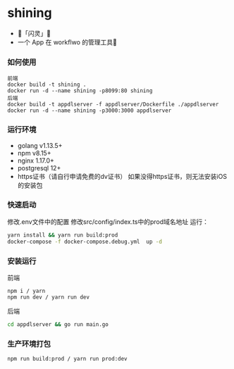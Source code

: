 # shining
- 🌟「闪灵」🌟
- 一个 App 在 workflwo 的管理工具🚀

### 如何使用 
```bush
前端
docker build -t shining .
docker run -d --name shining -p8099:80 shining
后端
docker build -t appdlserver -f appdlserver/Dockerfile ./appdlserver
docker run -d --name shining -p3000:3000 appdlserver
```  

### 运行环境
* golang v1.13.5+
* npm v8.15+
* nginx 1.17.0+
* postgresql 12+
* https证书（请自行申请免费的dv证书）
如果没得https证书，则无法安装iOS的安装包

### 快速启动
修改.env文件中的配置
修改src/config/index.ts中的prod域名地址
运行：
```bash
yarn install && yarn run build:prod
docker-compose -f docker-compose.debug.yml  up -d
```

### 安装运行
前端
```bush
npm i / yarn 
npm run dev / yarn run dev
```
后端
```bash
cd appdlserver && go run main.go
```

### 生产环境打包
```bush
npm run build:prod / yarn run prod:dev
```

